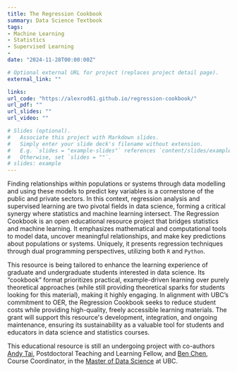 ```yaml
---
title: The Regression Cookbook
summary: Data Science Textbook
tags:
- Machine Learning
- Statistics
- Supervised Learning
- 
date: "2024-11-28T00:00:00Z"

# Optional external URL for project (replaces project detail page).
external_link: ""

links:
url_code: "https://alexrod61.github.io/regression-cookbook/"
url_pdf: ""
url_slides: ""
url_video: ""

# Slides (optional).
#   Associate this project with Markdown slides.
#   Simply enter your slide deck's filename without extension.
#   E.g. `slides = "example-slides"` references `content/slides/example-slides.md`.
#   Otherwise, set `slides = ""`.
# slides: example
---
```


Finding relationships within populations or systems through data modelling and using these models to predict key variables is a cornerstone of the public and private sectors. In this context, regression analysis and supervised learning are two pivotal fields in data science, forming a critical synergy where statistics and machine learning intersect. The Regression Cookbook is an open educational resource project that bridges statistics and machine learning. It emphasizes mathematical and computational tools to model data, uncover meaningful relationships, and make key predictions about populations or systems. Uniquely, it presents regression techniques through dual programming perspectives, utilizing both `R` and `Python`.

This resource is being tailored to enhance the learning experience of graduate and undergraduate students interested in data science. Its “cookbook” format prioritizes practical, example-driven learning over purely theoretical approaches (while still providing theoretical sparks for students looking for this material), making it highly engaging. In alignment with UBC’s commitment to OER, the Regression Cookbook seeks to reduce student costs while providing high-quality, freely accessible learning materials. The grant will support this resource's development, integration, and ongoing maintenance, ensuring its sustainability as a valuable tool for students and educators in data science and statistics courses.

This educational resource is still an undergoing project with co-authors [Andy Tai](https://andytai7.github.io/Andy-Tai/), Postdoctoral Teaching and Learning Fellow, and [Ben Chen](https://masterdatascience.ubc.ca/why-ubc/people/staff/ben-chen-course-coordinator-mds-vancouver), Course Coordinator, in the [Master of Data Science](https://masterdatascience.ubc.ca/) at UBC.